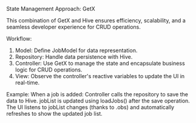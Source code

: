 State Management Approach: GetX

This combination of GetX and Hive ensures efficiency,
scalability, and a seamless developer experience for 
CRUD operations.


Workflow:
1) Model: Define JobModel for data representation.
2) Repository: Handle data persistence with Hive.
3) Controller: Use GetX to manage the state and encapsulate business logic for CRUD operations.
4) View: Observe the controller's reactive variables to update the UI in real-time.


Example:
When a job is added:
Controller calls the repository to save the data to Hive.
jobList is updated using loadJobs() after the save operation.
The UI listens to jobList changes (thanks to .obs) and 
automatically refreshes to show the updated job list.
